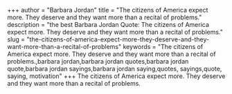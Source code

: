 +++
author = "Barbara Jordan"
title = "The citizens of America expect more. They deserve and they want more than a recital of problems."
description = "the best Barbara Jordan Quote: The citizens of America expect more. They deserve and they want more than a recital of problems."
slug = "the-citizens-of-america-expect-more-they-deserve-and-they-want-more-than-a-recital-of-problems"
keywords = "The citizens of America expect more. They deserve and they want more than a recital of problems.,barbara jordan,barbara jordan quotes,barbara jordan quote,barbara jordan sayings,barbara jordan saying,quotes, sayings,quote, saying, motivation"
+++
The citizens of America expect more. They deserve and they want more than a recital of problems.
